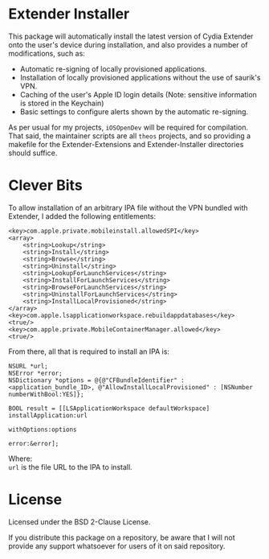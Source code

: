 Extender Installer
=================

This package will automatically install the latest version of Cydia Extender onto the user's device during installation, and also provides a number of modifications, such as:

- Automatic re-signing of locally provisioned applications.
- Installation of locally provisioned applications without the use of saurik's VPN.
- Caching of the user's Apple ID login details (Note: sensitive information is stored in the Keychain)
- Basic settings to configure alerts shown by the automatic re-signing.

As per usual for my projects, ```iOSOpenDev``` will be required for compilation.  
That said, the maintainer scripts are all ```theos``` projects, and so providing a makefile for the Extender-Extensions and Extender-Installer directories should
suffice.

Clever Bits
===========

To allow installation of an arbitrary IPA file without the VPN bundled with Extender, I added the following entitlements:

```
<key>com.apple.private.mobileinstall.allowedSPI</key>
<array>
    <string>Lookup</string>
    <string>Install</string>
    <string>Browse</string>
    <string>Uninstall</string>
    <string>LookupForLaunchServices</string>
    <string>InstallForLaunchServices</string>
    <string>BrowseForLaunchServices</string>
    <string>UninstallForLaunchServices</string>
    <string>InstallLocalProvisioned</string>
</array>
<key>com.apple.lsapplicationworkspace.rebuildappdatabases</key>
<true/>
<key>com.apple.private.MobileContainerManager.allowed</key>
<true/>
```

From there, all that is required to install an IPA is:

```
NSURL *url;
NSError *error;
NSDictionary *options = @{@"CFBundleIdentifier" : <application_bundle_ID>, @"AllowInstallLocalProvisioned" : [NSNumber numberWithBool:YES]};
    
BOOL result = [[LSApplicationWorkspace defaultWorkspace] installApplication:url
                                                      withOptions:options
                                                            error:&error];
```

Where:  
```url``` is the file URL to the IPA to install.

License
=======

Licensed under the BSD 2-Clause License.

If you distribute this package on a repository, be aware that I will not provide any support whatsoever for users of it on said repository.  